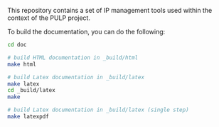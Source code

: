 This repository contains a set of IP management tools used within the context
of the PULP project.

To build the documentation, you can do the following:

```bash
cd doc

# build HTML documentation in _build/html
make html

# build Latex documentation in _build/latex
make latex
cd _build/latex
make

# build Latex documentation in _build/latex (single step)
make latexpdf

```


